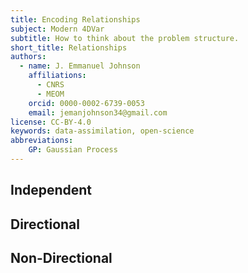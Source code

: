 ```yaml
---
title: Encoding Relationships
subject: Modern 4DVar
subtitle: How to think about the problem structure.
short_title: Relationships
authors:
  - name: J. Emmanuel Johnson
    affiliations:
      - CNRS
      - MEOM
    orcid: 0000-0002-6739-0053
    email: jemanjohnson34@gmail.com
license: CC-BY-4.0
keywords: data-assimilation, open-science
abbreviations:
    GP: Gaussian Process
---
```



## Independent

## Directional

## Non-Directional